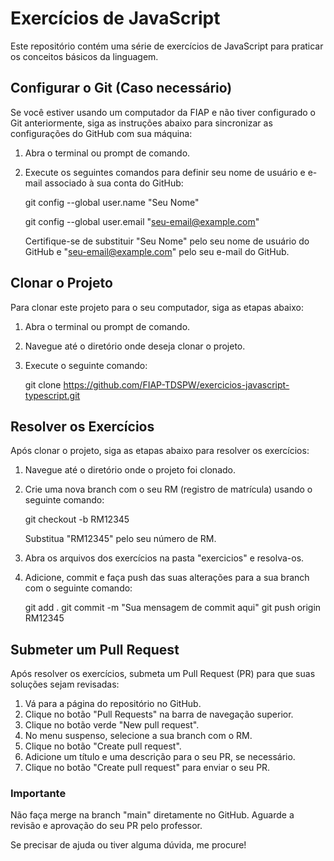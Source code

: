# Exercícios de JavaScript

Este repositório contém uma série de exercícios de JavaScript para praticar os conceitos básicos da linguagem.

## Configurar o Git (Caso necessário)

Se você estiver usando um computador da FIAP e não tiver configurado o Git anteriormente, siga as instruções abaixo para sincronizar as configurações do GitHub com sua máquina:

1. Abra o terminal ou prompt de comando.
2. Execute os seguintes comandos para definir seu nome de usuário e e-mail associado à sua conta do GitHub:
   
   
   git config --global user.name "Seu Nome"
   
   git config --global user.email "seu-email@example.com"
   

   Certifique-se de substituir "Seu Nome" pelo seu nome de usuário do GitHub e "seu-email@example.com" pelo seu e-mail do GitHub.

## Clonar o Projeto

Para clonar este projeto para o seu computador, siga as etapas abaixo:

1. Abra o terminal ou prompt de comando.
2. Navegue até o diretório onde deseja clonar o projeto.
3. Execute o seguinte comando:

   
   git clone https://github.com/FIAP-TDSPW/exercicios-javascript-typescript.git
   

## Resolver os Exercícios

Após clonar o projeto, siga as etapas abaixo para resolver os exercícios:

1. Navegue até o diretório onde o projeto foi clonado.
2. Crie uma nova branch com o seu RM (registro de matrícula) usando o seguinte comando:

   
   git checkout -b RM12345
   

   Substitua "RM12345" pelo seu número de RM.

3. Abra os arquivos dos exercícios na pasta "exercicios" e resolva-os.
   
4. Adicione, commit e faça push das suas alterações para a sua branch com o seguinte comando:

   
   git add .
   git commit -m "Sua mensagem de commit aqui"
   git push origin RM12345
   

## Submeter um Pull Request

Após resolver os exercícios, submeta um Pull Request (PR) para que suas soluções sejam revisadas:

1. Vá para a página do repositório no GitHub.
2. Clique no botão "Pull Requests" na barra de navegação superior.
3. Clique no botão verde "New pull request".
4. No menu suspenso, selecione a sua branch com o RM.
5. Clique no botão "Create pull request".
6. Adicione um título e uma descrição para o seu PR, se necessário.
7. Clique no botão "Create pull request" para enviar o seu PR.

### Importante

Não faça merge na branch "main" diretamente no GitHub. Aguarde a revisão e aprovação do seu PR pelo professor.

Se precisar de ajuda ou tiver alguma dúvida, me procure!